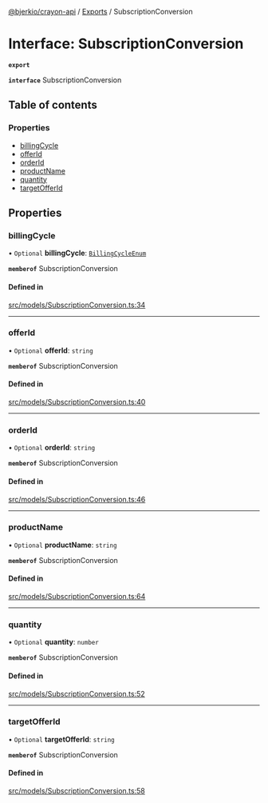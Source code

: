 [@bjerkio/crayon-api](../README.md) / [Exports](../modules.md) / SubscriptionConversion

# Interface: SubscriptionConversion

**`export`**

**`interface`** SubscriptionConversion

## Table of contents

### Properties

- [billingCycle](SubscriptionConversion.md#billingcycle)
- [offerId](SubscriptionConversion.md#offerid)
- [orderId](SubscriptionConversion.md#orderid)
- [productName](SubscriptionConversion.md#productname)
- [quantity](SubscriptionConversion.md#quantity)
- [targetOfferId](SubscriptionConversion.md#targetofferid)

## Properties

### billingCycle

• `Optional` **billingCycle**: [`BillingCycleEnum`](../enums/BillingCycleEnum.md)

**`memberof`** SubscriptionConversion

#### Defined in

[src/models/SubscriptionConversion.ts:34](https://github.com/bjerkio/crayon-api-js/blob/22cd66d/src/models/SubscriptionConversion.ts#L34)

___

### offerId

• `Optional` **offerId**: `string`

**`memberof`** SubscriptionConversion

#### Defined in

[src/models/SubscriptionConversion.ts:40](https://github.com/bjerkio/crayon-api-js/blob/22cd66d/src/models/SubscriptionConversion.ts#L40)

___

### orderId

• `Optional` **orderId**: `string`

**`memberof`** SubscriptionConversion

#### Defined in

[src/models/SubscriptionConversion.ts:46](https://github.com/bjerkio/crayon-api-js/blob/22cd66d/src/models/SubscriptionConversion.ts#L46)

___

### productName

• `Optional` **productName**: `string`

**`memberof`** SubscriptionConversion

#### Defined in

[src/models/SubscriptionConversion.ts:64](https://github.com/bjerkio/crayon-api-js/blob/22cd66d/src/models/SubscriptionConversion.ts#L64)

___

### quantity

• `Optional` **quantity**: `number`

**`memberof`** SubscriptionConversion

#### Defined in

[src/models/SubscriptionConversion.ts:52](https://github.com/bjerkio/crayon-api-js/blob/22cd66d/src/models/SubscriptionConversion.ts#L52)

___

### targetOfferId

• `Optional` **targetOfferId**: `string`

**`memberof`** SubscriptionConversion

#### Defined in

[src/models/SubscriptionConversion.ts:58](https://github.com/bjerkio/crayon-api-js/blob/22cd66d/src/models/SubscriptionConversion.ts#L58)
